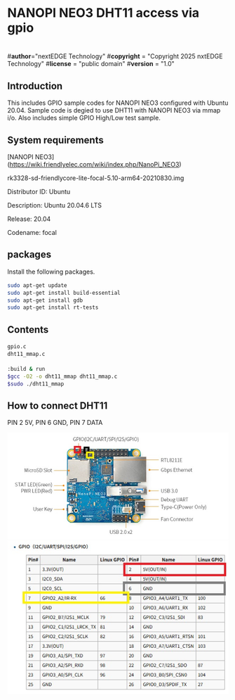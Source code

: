 # NANOPI NEO3 DHT11 access via gpio

#
#__author__="nextEDGE Technology"
#__copyright__ = "Copyright 2025 nxtEDGE Technology"
#__license__ = "public domain"
#__version__ = "1.0"

## Introduction
This includes GPIO sample codes for NANOPI NEO3 configured with Ubuntu 20.04.
Sample code is degied to use DHT11 with NANOPI NEO3 via mmap i/o.
Also includes simple GPIO High/Low test sample.

## System requirements
[NANOPI NEO3] (https://wiki.friendlyelec.com/wiki/index.php/NanoPi_NEO3)

rk3328-sd-friendlycore-lite-focal-5.10-arm64-20210830.img

Distributor ID: Ubuntu

Description:    Ubuntu 20.04.6 LTS

Release:        20.04

Codename:       focal

## packages
Install the following packages.
```bash
sudo apt-get update
sudo apt-get install build-essential
sudo apt-get install gdb
sudo apt-get install rt-tests
```

## Contents
```bash
gpio.c
dht11_mmap.c

:build & run
$gcc -O2 -o dht11_mmap dht11_mmap.c
$sudo ./dht11_mmap
```

## How to connect DHT11
PIN 2 5V, PIN 6 GND, PIN 7 DATA

![](/assets/NANOPI.jpg)
![](/assets/GPIO.jpg)
